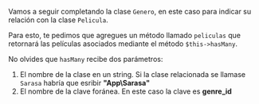Vamos a seguir completando la clase `Genero`, en este caso para indicar su relación con la clase `Pelicula`.

Para esto, te pedimos que agregues un método llamado `peliculas` que retornará las películas asociados mediante el método `$this->hasMany`.

No olvides que `hasMany` recibe dos parámetros:

1. El nombre de la clase en un string. Si la clase relacionada se llamase `Sarasa` habría que esribir **"App\Sarasa"**
2. El nombre de la clave foránea. En este caso la clave es **genre_id**
